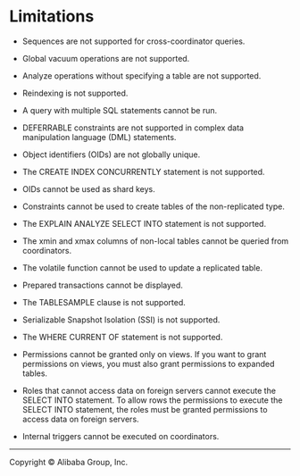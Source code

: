 # Limitations

* Sequences are not supported for cross-coordinator queries.

* Global vacuum operations are not supported.

* Analyze operations without specifying a table are not supported.

* Reindexing is not supported.

* A query with multiple SQL statements cannot be run.

* DEFERRABLE constraints are not supported in complex data manipulation language (DML) statements.

* Object identifiers (OIDs) are not globally unique.

* The CREATE INDEX CONCURRENTLY statement is not supported.

* OIDs cannot be used as shard keys.

* Constraints cannot be used to create tables of the non-replicated type.

* The EXPLAIN ANALYZE SELECT INTO statement is not supported.

* The xmin and xmax columns of non-local tables cannot be queried from coordinators.

* The volatile function cannot be used to update a replicated table.

* Prepared transactions cannot be displayed.

* The TABLESAMPLE clause is not supported.

* Serializable Snapshot Isolation (SSI) is not supported.

* The WHERE CURRENT OF statement is not supported.

* Permissions cannot be granted only on views. If you want to grant permissions on views, you must also grant permissions to expanded tables.

* Roles that cannot access data on foreign servers cannot execute the SELECT INTO statement. To allow rows the permissions to execute the SELECT INTO statement, the roles must be granted permissions to access data on foreign servers.

* Internal triggers cannot be executed on coordinators.

___

Copyright © Alibaba Group, Inc.


